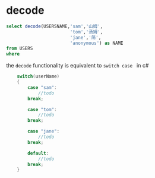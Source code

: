 # decode

```sql
select decode(USERSNAME,'sam','山姆',
                        'tom','汤姆',
                        'jane','简',
                        'anonymous') as NAME
from USERS 
where 
```

the `decode` functionality is equivalent to `switch case ` in c# 
```c#
    switch(userName)
    {
        case "sam":
            //todo
        break;

        case "tom":
            //todo
        break;

        case "jane":
            //todo
        break;

        default:
            //todo
        break;
    }
```